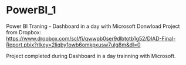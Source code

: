 # PowerBI_1
Power BI Traning - Dashboard in a day with Microsoft
Donwload Project from Dropbox: https://www.dropbox.com/scl/fi/qwwpb0ser9dlbtotb1g52/DIAD-Final-Report.pbix?rlkey=2liqby1owb6omkpxusw7ulg8m&dl=0

Project completed during Dashboard in a day trainning with Microsoft.

